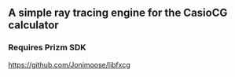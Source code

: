 ## A simple ray tracing engine for the CasioCG calculator

### Requires Prizm SDK
https://github.com/Jonimoose/libfxcg
